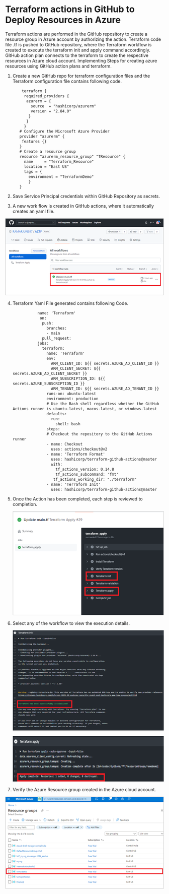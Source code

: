 # Terraform actions in GitHub to Deploy Resources in Azure

Terraform actions are performed in the GitHub repository to create a resource group in Azure account by authorizing the action. Terraform code file .tf is pushed to GitHub repository, where the Terraform workflow is created to execute the terraform init and apply command accordingly.  GitHub action plan connects to the terraform to create the respective resources in Azure cloud account.
Implementing Steps for creating azure resources using GitHub action plans and terraform. 

1.	Create a new GitHub repo for terraform configuration files and the Terraform configuration file contains following code.

            terraform {
             required_providers {
              azurerm = {
                source  = "hashicorp/azurerm"
                version = "2.84.0"
               }
              }
             }
           # Configure the Microsoft Azure Provider
           provider "azurerm" {
            features {}    
           }
           # Create a resource group
           resource "azurerm_resource_group" "TResource" {
             name     = "Terraform_Resource"
             location = "East US"
             tags = {
               environment = "TerraformDemo" 
               }
           }
  
2. Save Service Principal credentials within GitHub Repository as secrets.

3. A new work flow is created in GitHub actions, where it automatically creates an yaml file.

 ![Alt text](https://github.com/Protontech-1803/devops/blob/master/TerraformAzureActions/img/3.png)

 
4. Terraform Yaml File generated contains following Code.

                  name: 'Terraform'
                   on:
                    push:
                      branches:
                      - main
                    pull_request:
                  jobs:
                    terraform:
                      name: 'Terraform'
                      env:
                        ARM_CLIENT_ID: ${{ secrets.AZURE_AD_CLIENT_ID }}
                        ARM_CLIENT_SECRET: ${{ secrets.AZURE_AD_CLIENT_SECRET }}
                        ARM_SUBSCRIPTION_ID: ${{ secrets.AZURE_SUBSCRIPTION_ID }}
                        ARM_TENANT_ID: ${{ secrets.AZURE_AD_TENANT_ID }}
                      runs-on: ubuntu-latest
                      environment: production
                      # Use the Bash shell regardless whether the GitHub Actions runner is ubuntu-latest, macos-latest, or windows-latest
                      defaults:
                        run:
                          shell: bash
                      steps:
                      # Checkout the repository to the GitHub Actions runner
                      - name: Checkout
                        uses: actions/checkout@v2
                      - name: 'Terraform Format'
                        uses: hashicorp/terraform-github-actions@master
                        with:
                          tf_actions_version: 0.14.8
                          tf_actions_subcommand: 'fmt'
                         tf_actions_working_dir: "./terraform"
                      - name: 'Terraform Init'
                        uses: hashicorp/terraform-github-actions@master
      
5. Once the Action has been completed, each step is reviewed to completion.

   ![Alt text](https://github.com/Protontech-1803/devops/blob/master/TerraformAzureActions/img/5.png)
 

6. Select any of the workflow to view the execution details.

   ![Alt text](https://github.com/Protontech-1803/devops/blob/master/TerraformAzureActions/img/6a.png)
            
           
   ![Alt text](https://github.com/Protontech-1803/devops/blob/master/TerraformAzureActions/img/6b.png)



7. Verify the Azure Resource group created in the Azure cloud account.

  ![Alt text](https://github.com/Protontech-1803/devops/blob/master/TerraformAzureActions/img/7.png)
 
 
